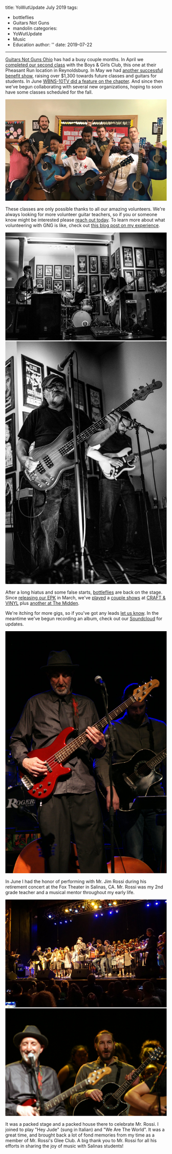 title: YoWutUpdate July 2019
tags: 
- bottleflies
- Guitars Not Guns
- mandolin
categories: 
- YoWutUpdate
- Music
- Education
author: ''
date: 2019-07-22
---
[Guitars Not Guns Ohio](https://guitarsnotgunsohio.org/) has had a busy couple months. In April we [completed our second class](https://www.facebook.com/guitarsnotgunsohio/photos/rpp.1924379194556474/2319281625066227/?type=3&theater) with the Boys & Girls Club, this one at their Pheasant Run location in Reynoldsburg. In May we had [another successful benefit show](https://guitarsnotgunsohio.org/2019/05/21/2019-benefit-show-recap/), raising over $1,300 towards future classes and guitars for students. In June [WBNS-10TV did a feature on the chapter](https://www.10tv.com/article/local-non-profit-gives-kids-guitars-effort-prevent-gun-violence-2019-jul). And since then we've begun collaborating with several new organizations, hoping to soon have some classes scheduled for the fall.

![GNG Ohio's second class as they enter their final week](./yowutupdate-july-2019/gng-pheasant-run-group-pic.jpg)

These classes are only possible thanks to all our amazing volunteers. We're always looking for more volunteer guitar teachers, so if you or someone know might be interested please [reach out today](https://guitarsnotgunsohio.org/volunteer/). To learn more about what volunteering with GNG is like, check out [this blog post on my experience](https://guitarsnotgunsohio.org/2019/06/03/meet-the-volunteer-brian-cerney/).

<!-- ![bottleflies on stage at CRAFT & VINYL](./yowutupdate-july-2019/bf-cv-bw-3-2019.jpg) -->

<div class="container-fluid">
    <div class="row">
        <div class="col-lg-8">
            <img src="/2019/07/22/yowutupdate-july-2019/bf-cv-bw-3-2019.jpg" alt="bottleflies on stage at CRAFT & VINYL">
        </div>
        <div class="col-lg-4">
            <img src="/2019/07/22/yowutupdate-july-2019/glen-brian-c-n-v-onstage.jpg" alt="Brian and Glen on stage at CRAFT & VINYL">
        </div>
    </div>
</div>

After a long hiatus and some false starts, [bottleflies](http://bottleflies.com) are back on the stage. Since [releasing our EPK](http://bottleflies.com/info.html) in March, we've [played](https://www.facebook.com/bottleflies/videos/vl.2328540820522851/1049637822092323/?type=1) a [couple shows](https://www.facebook.com/bottleflies/videos/vl.352841912047966/696895064104443/?type=1) at [CRAFT & VINYL](https://www.craft-n-vinyl.com/) plus [another at The Midden](https://soundcloud.com/bottleflies-band/sets/bottleflies-the-midden-4162019). 

<!-- ![Brian and Glen on stage at CRAFT & VINYL](./yowutupdate-july-2019/glen-brian-c-n-v-onstage.jpg) -->

We're itching for more gigs, so if you've got any leads [let us know](mailto:bottlefliesband@gmail.com). In the meantime we've begun recording an album, check out our [Soundcloud](https://soundcloud.com/bottleflies-band) for updates.

<!-- ![Brian and Mr. Rossi on-stage during Mr. Rossi's retirement concert](./yowutupdate-july-2019/me-and-mr-rossi-onstage.jpg) -->

<div class="container-fluid">
    <div class="row">
        <div class="col-lg-2"></div>
        <div class="col-lg-8">
            <img src="/2019/07/22/yowutupdate-july-2019/me-and-mr-rossi-onstage.jpg" alt="Brian and Mr. Rossi on-stage during Mr. Rossi's retirement concert">
        </div>
        <div class="col-lg-2"></div>
    </div>
</div>

In June I had the honor of performing with Mr. Jim Rossi during his retirement concert at the Fox Theater in Salinas, CA. Mr. Rossi was my 2nd grade teacher and a musical mentor throughout my early life.

<!-- ![The stage was packed for Mr. Rossi's retirement concert](./yowutupdate-july-2019/rossi-group-photo-stage.jpg) -->

<div class="container-fluid">
    <div class="row">
        <div class="col-lg-6">
            <img src="/2019/07/22/yowutupdate-july-2019/rossi-group-photo-stage.jpg" alt="The stage was packed for Mr. Rossi's retirement concert">
        </div>
        <div class="col-lg-6">
            <img src="/2019/07/22/yowutupdate-july-2019/rossi-cerney-laugh.jpg" alt='Brian laughing at Mr. Rossi calling him a "terror" in 2nd grade'>
        </div>
    </div>
</div>

It was a packed stage and a packed house there to celebrate Mr. Rossi. I joined to play "Hey Jude" (sung in Italian) and "We Are The World". It was a great time, and brought back a lot of fond memories from my time as a member of Mr. Rossi's Glee Club. A big thank you to Mr. Rossi for all his efforts in sharing the joy of music with Salinas students!

<!-- ![Brian laughing at Mr. Rossi calling him a "terror" in 2nd grade](./yowutupdate-july-2019/rossi-cerney-laugh.jpg) -->
